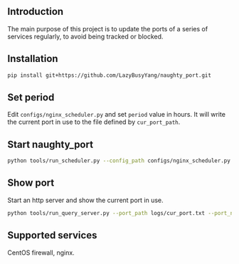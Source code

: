 ## Introduction
The main purpose of this project is to update the ports of a series of services regularly, to avoid being tracked or blocked.

## Installation
```bash
pip install git+https://github.com/LazyBusyYang/naughty_port.git
```

## Set period
Edit `configs/nginx_scheduler.py` and set `period` value in hours. It will write
the current port in use to the file defined by `cur_port_path`.

## Start naughty_port
```bash
python tools/run_scheduler.py --config_path configs/nginx_scheduler.py
```

## Show port
Start an http server and show the current port in use.
```bash
python tools/run_query_server.py --port_path logs/cur_port.txt --port_number 80
```

## Supported services
CentOS firewall, nginx.
